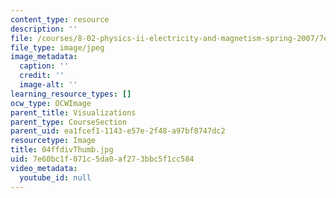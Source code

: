 ```yaml
---
content_type: resource
description: ''
file: /courses/8-02-physics-ii-electricity-and-magnetism-spring-2007/7e60bc1f071c5da0af273bbc5f1cc584_04ffdivThumb.jpg
file_type: image/jpeg
image_metadata:
  caption: ''
  credit: ''
  image-alt: ''
learning_resource_types: []
ocw_type: OCWImage
parent_title: Visualizations
parent_type: CourseSection
parent_uid: ea1fcef1-1143-e57e-2f48-a97bf8747dc2
resourcetype: Image
title: 04ffdivThumb.jpg
uid: 7e60bc1f-071c-5da0-af27-3bbc5f1cc584
video_metadata:
  youtube_id: null
---
```


